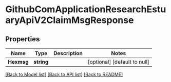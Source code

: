 # GithubComApplicationResearchEstuaryApiV2ClaimMsgResponse

## Properties
Name | Type | Description | Notes
------------ | ------------- | ------------- | -------------
**Hexmsg** | **string** |  | [optional] [default to null]

[[Back to Model list]](../README.md#documentation-for-models) [[Back to API list]](../README.md#documentation-for-api-endpoints) [[Back to README]](../README.md)

